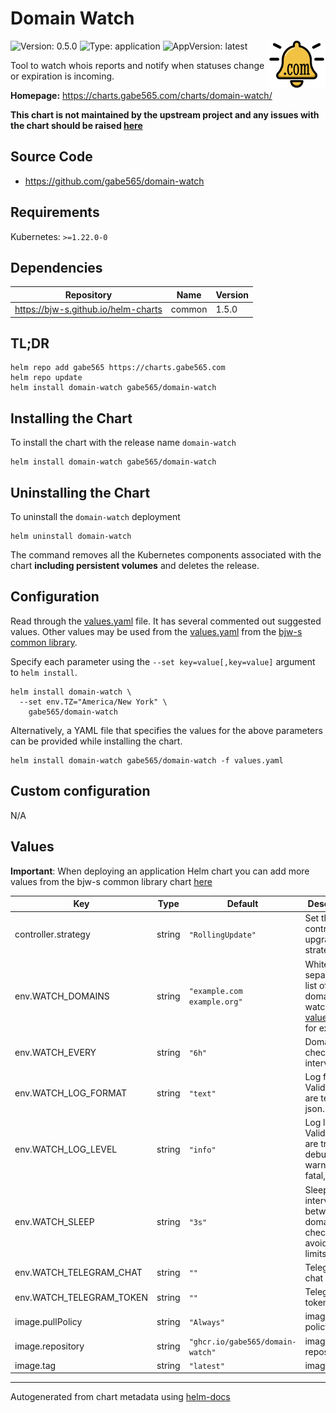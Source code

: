 # Domain Watch

<img src="https://raw.githubusercontent.com/gabe565/domain-watch/ee028db206ea80c2617dd74a87193191a25a0a8a/assets/icon.svg" align="right" width="92" alt="domain-watch logo">

![Version: 0.5.0](https://img.shields.io/badge/Version-0.5.0-informational?style=flat)
![Type: application](https://img.shields.io/badge/Type-application-informational?style=flat)
![AppVersion: latest](https://img.shields.io/badge/AppVersion-latest-informational?style=flat)

Tool to watch whois reports and notify when statuses change or expiration is incoming.

**Homepage:** <https://charts.gabe565.com/charts/domain-watch/>

**This chart is not maintained by the upstream project and any issues with the chart should be raised
[here](https://github.com/gabe565/charts/issues/new?assignees=gabe565&labels=bug&template=bug_report.yaml&name=domain-watch&version=0.5.0)**

## Source Code

* <https://github.com/gabe565/domain-watch>

## Requirements

Kubernetes: `>=1.22.0-0`

## Dependencies

| Repository | Name | Version |
|------------|------|---------|
| <https://bjw-s.github.io/helm-charts> | common | 1.5.0 |

## TL;DR

```console
helm repo add gabe565 https://charts.gabe565.com
helm repo update
helm install domain-watch gabe565/domain-watch
```

## Installing the Chart

To install the chart with the release name `domain-watch`

```console
helm install domain-watch gabe565/domain-watch
```

## Uninstalling the Chart

To uninstall the `domain-watch` deployment

```console
helm uninstall domain-watch
```

The command removes all the Kubernetes components associated with the chart **including persistent volumes** and deletes the release.

## Configuration

Read through the [values.yaml](./values.yaml) file. It has several commented out suggested values.
Other values may be used from the [values.yaml](https://github.com/bjw-s/helm-charts/tree/main/charts/library/common/values.yaml) from the [bjw-s common library](https://github.com/bjw-s/helm-charts/tree/main/charts/library/common).

Specify each parameter using the `--set key=value[,key=value]` argument to `helm install`.

```console
helm install domain-watch \
  --set env.TZ="America/New York" \
    gabe565/domain-watch
```

Alternatively, a YAML file that specifies the values for the above parameters can be provided while installing the chart.

```console
helm install domain-watch gabe565/domain-watch -f values.yaml
```

## Custom configuration

N/A

## Values

**Important**: When deploying an application Helm chart you can add more values from the bjw-s common library chart [here](https://github.com/bjw-s/helm-charts/tree/main/charts/library/common)

| Key | Type | Default | Description |
|-----|------|---------|-------------|
| controller.strategy | string | `"RollingUpdate"` | Set the controller upgrade strategy |
| env.WATCH_DOMAINS | string | `"example.com example.org"` | Whitespace-separated list of domains to watch. See [values.yaml](./values.yaml) for example. |
| env.WATCH_EVERY | string | `"6h"` | Domain check interval |
| env.WATCH_LOG_FORMAT | string | `"text"` | Log format. Valid options are text, json. |
| env.WATCH_LOG_LEVEL | string | `"info"` | Log level. Valid options are trace, debug, info, warn, error, fatal, panic. |
| env.WATCH_SLEEP | string | `"3s"` | Sleep interval between domain checks to avoid rate limits |
| env.WATCH_TELEGRAM_CHAT | string | `""` | Telegram chat ID |
| env.WATCH_TELEGRAM_TOKEN | string | `""` | Telegram token [[ref]](https://core.telegram.org/bots#6-botfather) |
| image.pullPolicy | string | `"Always"` | image pull policy |
| image.repository | string | `"ghcr.io/gabe565/domain-watch"` | image repository |
| image.tag | string | `"latest"` | image tag |

---
Autogenerated from chart metadata using [helm-docs](https://github.com/norwoodj/helm-docs)
